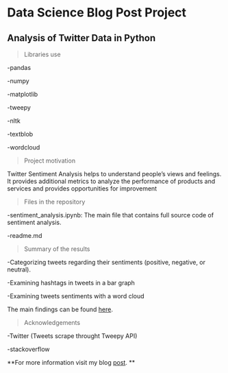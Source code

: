 # Data Science Blog Post Project

## Analysis of Twitter Data in Python

>Libraries use
	
-pandas

-numpy
	
-matplotlib
	
-tweepy

-nltk

-textblob

-wordcloud

>Project motivation

Twitter Sentiment Analysis helps to understand people’s views and feelings. It provides additional metrics to analyze the performance of products and services and provides opportunities for improvement

>Files in the repository

-sentiment_analysis.ipynb: The main file that contains full source code of sentiment analysis.

-readme.md

>Summary of the results

-Categorizing tweets regarding their sentiments (positive, negative, or neutral).

-Examining hashtags in tweets in a bar graph

-Examining tweets sentiments with a word cloud

The main findings can be found [here](https://github.com/AnwarJamal16/Blogpost/blob/master/sentiment_analysis.ipynb).

>Acknowledgements

-Twitter (Tweets scrape throught Tweepy API)

-stackoverflow 

**For more information visit my blog [post](https://medium.com/@samplecsn16/sentiment-analysis-of-twitter-data-in-python-2f41ba2b3ea5). **


